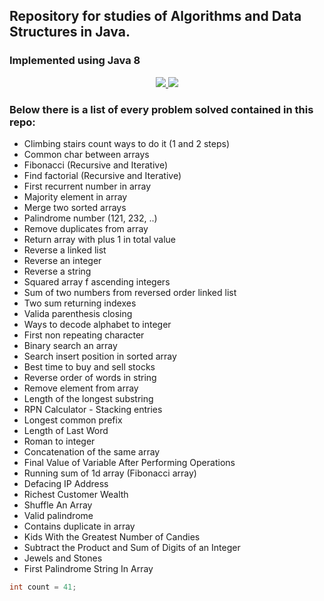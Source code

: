 ## Repository for studies of Algorithms and Data Structures in Java.
### **Implemented using Java 8**

  <p align='center'>
    <a href="https://api.whatsapp.com/send?phone=5519996359084">
      <img src="https://img.shields.io/badge/WHATSAPP-%2325D366.svg?&style=for-the-badge&logo=whatsapp&logoColor=white" />    
    </a>
    <a href="https://www.linkedin.com/in/vinicius-92/">
      <img src="https://img.shields.io/badge/linkedin-%230077B5.svg?&style=for-the-badge&logo=linkedin&logoColor=white" />
    </a>

  </p>
  
### Below there is a list of every problem solved contained in this repo:
* Climbing stairs count ways to do it (1 and 2 steps)
* Common char between arrays
* Fibonacci (Recursive and Iterative)
* Find factorial (Recursive and Iterative)
* First recurrent number in array
* Majority element in array
* Merge two sorted arrays
* Palindrome number (121, 232, ..)
* Remove duplicates from array
* Return array with plus 1 in total value
* Reverse a linked list
* Reverse an integer
* Reverse a string
* Squared array f ascending integers
* Sum of two numbers from reversed order linked list
* Two sum returning indexes
* Valida parenthesis closing
* Ways to decode alphabet to integer
* First non repeating character
* Binary search an array
* Search insert position in sorted array
* Best time to buy and sell stocks
* Reverse order of words in string
* Remove element from array
* Length of the longest substring
* RPN Calculator - Stacking entries
* Longest common prefix
* Length of Last Word
* Roman to integer
* Concatenation of the same array
* Final Value of Variable After Performing Operations
* Running sum of 1d array (Fibonacci array)
* Defacing IP Address
* Richest Customer Wealth
* Shuffle An Array
* Valid palindrome
* Contains duplicate in array
* Kids With the Greatest Number of Candies
* Subtract the Product and Sum of Digits of an Integer
* Jewels and Stones
* First Palindrome String In Array
```JAVA
int count = 41;
```
